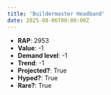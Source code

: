 ```yaml
---
title: 'Buildermaster Headband'
date: 2025-08-06T00:00:00Z
---
```

- **RAP**: 2953
- **Value**: -1
- **Demand level**: -1
- **Trend**: -1
- **Projected?**: True
- **Hyped?**: True
- **Rare?**: True
